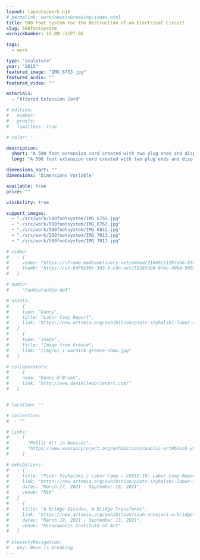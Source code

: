 ```yaml
---
layout: layouts/work.njk
# permalink: work/newsisbreaking/index.html
title: 500 Foot System For the Destruction of an Electrical Circuit 
slug: 500footsystem
warnickNumber: 15.09::SCPT:96

tags:
  - work

type: "sculpture"
year: "2015"
featured_image: "IMG_6753.jpg"
featured_audio: ""
featured_video: ""

materials: 
  - "Altered Extension Cord"

# edition: 
#   number: 
#   proofs: 
#   limitless: true

# color: ''

description:
  short: "A 500 foot extension cord created with two plug ends and displayed in such a way that if a switch is thrown the circuit would short circuit."
  long: "A 500 foot extension cord created with two plug ends and displayed in such a way that if a switch is thrown the circuit would short circuit."

dimensions_sort: ""
dimensions: 'Dimensions Variable'

available: true
price: ""

visibility: true

support_images: 
  - "./src/work/500footsystem/IMG_6755.jpg"
  - "./src/work/500footsystem/IMG_6767.jpg"
  - "./src/work/500footsystem/IMG_6842.jpg"
  - "./src/work/500footsystem/IMG_7013.jpg"
  - "./src/work/500footsystem/IMG_7017.jpg"

# video:
#   - {
#     video: "https://iframe.mediadelivery.net/embed/21069/51283ab6-8f4c-40b8-9d03-58ac4d71df9c",
#     thumb: "https://vz-6d76e30c-3d3.b-cdn.net/51283ab6-8f4c-40b8-9d03-58ac4d71df9c/thumbnail.jpg",
#   }

# audio:
#   - "/audio/audio.mp3"

# assets: 
#   - {
#     type: "bunny",
#     title: "Labor Camp Report",
#     link: "https://new.artsmia.org/exhibition/piotr-szyhalski-labor-camp-covid-19-labor-camp-report"
#   }
#   - {
#     type: "image",
#     title: "Image from Greace",
#     link: "/img/61_1-warnick-greece-show.jpg"
#   }

# collaborators:
#   - {
#     name: "Danni O'Brien",
#     link: "http://www.danielleobrienart.com/"
#   }


# location: ""

# collection:
#  - ""

# links:
#   - [
#       "Public Art in Wassaic",
#       "https://www.wassaicproject.org/exhibitions/public-art#block-yui_3_17_2_1_1635259463800_75918",
#     ]

# exhibitions:
#   - {
#     title: "Piotr Szyhalski / Labor Camp – COVID-19: Labor Camp Report",
#     link: "https://new.artsmia.org/exhibition/piotr-szyhalski-labor-camp-covid-19-labor-camp-report",
#     dates: "March 17, 2021 - September 19, 2021",
#     venue: "MIA"
#   }
#   - {
#     title: "A Bridge Divides, A Bridge Transforms",
#     link: "https://new.artsmia.org/exhibition/siah-armajani-a-bridge-divides-a-bridge-transforms",
#     dates: "March 19, 2021 - September 13, 2021",
#     venue: "Minneapolis Institute of Art"
#   }
  
# eleventyNavigation:
#   key: News is Breaking
---
```

